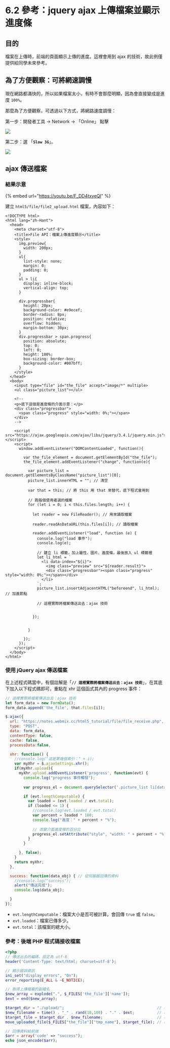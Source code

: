 # 6.2 參考：jquery ajax 上傳檔案並顯示進度條

## 目的

檔案在上傳時，前端的頁面顯示上傳的進度。這裡會用到 ajax 的技術，故此例僅提供給同學未來參考。



## 為了方便觀察：可將網速調慢

現在網路都滿快的，所以如果檔案太小，有時不會那麼明顯，因為會直接變成是進度 `100%`。

那麼為了方便觀察，可透過以下方式，將網路速度調慢：

第一步：開發者工具 → Network → 「Online」 點擊

![](../.gitbook/assets/network\_online.png)

第二步：選 「**`Slow 3G`**」。

![](../.gitbook/assets/slow\_3g.png)

## ajax 傳送檔案

### 結果示意

{% embed url="https://youtu.be/F_DD4txyeQI" %}



建立 `html5/file/file2_upload.html` 檔案，內容如下：

```markup
<!DOCTYPE html>
<html lang="zh-Hant">
  <head>
    <meta charset="utf-8">
    <title>File API：檔案上傳進度顯示</title>
    <style>
      img.preview{
        width: 200px;
      }
      ul{
        list-style: none;
        margin: 0;
        padding: 0;
      }
      ul > li{
        display: inline-block;
        vertical-align: top;
      }

      div.progressbar{
        height: 20px;
        background-color: #e9ecef;
        border-radius: 8px;
        position: relative;
        overflow: hidden;
        margin-bottom: 30px;
      }
      div.progressbar > span.progress{
        position: absolute;
        top: 0;
        left: 0;
        height: 100%;
        box-sizing: border-box;
        background-color: #007bff;
      }
    </style>
  </head>
  <body>
    <input type="file" id="the_file" accept="image/*" multiple>
    <ul class="picture_list"></ul>

    <!--
    <p>底下這個是進度條的介面示意：</p>
    <div class="progressbar">
      <span class="progress" style="width: 0%;"></span>
    </div>
    -->

    <script src="https://ajax.googleapis.com/ajax/libs/jquery/3.4.1/jquery.min.js"></script>
    <script>
      window.addEventListener("DOMContentLoaded", function(){

        var the_file_element = document.getElementById("the_file");
        the_file_element.addEventListener("change", function(e){

          var picture_list = document.getElementsByClassName("picture_list")[0];
          picture_list.innerHTML = ""; // 清空

          var that = this; // 將 this 用 that 來替代，底下程式會用到

          // 跑每個使用者選的檔案
          for (let i = 0; i < this.files.length; i++) {

            let reader = new FileReader(); // 用來讀取檔案

            reader.readAsDataURL(this.files[i]); // 讀取檔案

            reader.addEventListener("load", function (e) {
              console.log("load 事件");
              console.log(e);

              // 建立 li 標籤，加上屬性、圖片、進度條，最後放入 ul 標籤裡
              let li_html = `
                <li data-index="${i}">
                  <img class="preview" src="${reader.result}">
                  <div class="progressbar"><span class="progress" style="width: 0%;"></span></div>
                </li>
              `;
              picture_list.insertAdjacentHTML("beforeend", li_html); // 加進節點

              // 這裡實際將檔案傳送出去：ajax 技術
              

            });


          }

        });
      });
    </script>
  </body>
</html>
```



### 使用 jQuery ajax 傳送檔案

在上述程式碼當中，有個註解是「**`// 這裡實際將檔案傳送出去：ajax 技術`**」，在其底下加入以下程式碼即可，重點在 xhr 這個函式其內的 progress 事件：

```javascript
// 這裡實際將檔案傳送出去：ajax 技術
let form_data = new FormData();
form_data.append('the_file', that.files[i]);

$.ajax({
  url: "https://notes.webmix.cc/html5_tutorial/file/file_receive.php",
  type: "POST",
  data: form_data,
  contentType: false,
  cache: false,
  processData:false,

  xhr: function() {
    //console.log("這是第幾個索引：" + i);
    var myXhr = $.ajaxSettings.xhr();
    if(myXhr.upload){
      myXhr.upload.addEventListener('progress', function(evt) {
        console.log("progress 事件觸發");
        
        var progress_el = document.querySelector('.picture_list li[data-index="' + i + '"] span.progress');

        if (evt.lengthComputable) {
          var loaded = (evt.loaded / evt.total);
          if (loaded <= 1) {
            //console.log(evt.loaded / evt.total)
            var percent = loaded * 100;
            console.log("進度：" + percent + "%");
            
            // 改變介面進度條的百分比
            progress_el.setAttribute("style", "width: " + percent + "%;");
          }
        }

      }, false);
    }
    return myXhr;
  },

  success: function(data_obj) { // 從伺服器回傳的資料
    //console.log("success");
    alert("傳送完成");
    console.log(data_obj);

  }
});
```

* `evt.lengthComputable`：檔案大小是否可被計算。會回傳 `true` 或 `false`。
* `evt.loaded`：檔案已傳多少。
* `evt.total`：該檔案的總大小。



### 參考：後端 PHP 程式碼接收檔案

```php
<?php
// 傳送出去的編碼，設定為 utf-8
header('Content-Type: text/html; charset=utf-8');

// 顯示錯誤資訊
ini_set("display_errors", "On");
error_reporting(E_ALL & ~E_NOTICE);

// 取得上傳檔案的副檔名
$new_array = explode(".", $_FILES['the_file']['name']);
$ext = end($new_array);

$target_dir = "./upload/";                                         // 存檔的相對路徑
$new_filename = time() . "_" . rand(10,100) . "." . $ext;          // 新的檔名
$target_file = $target_dir . $new_filename;                        // 存的位置 + 檔名
move_uploaded_file($_FILES["the_file"]["tmp_name"], $target_file); // 檔案真的存下來

// 回傳資料給前端
$arr = array('code' => "success");
echo json_encode($arr);
```



